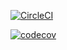 [![CircleCI](https://circleci.com/gh/iwamatsu0430/simple-http-server-for-scala.svg?style=svg)](https://circleci.com/gh/iwamatsu0430/simple-http-server-for-scala)

[![codecov](https://codecov.io/gh/iwamatsu0430/simple-http-server-for-scala/branch/master/graph/badge.svg?token=aLCeGHStTI)](https://codecov.io/gh/iwamatsu0430/simple-http-server-for-scala)
